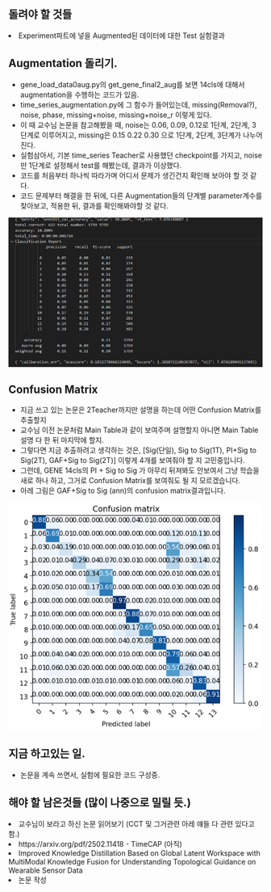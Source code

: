 ## 돌려야 할 것들
<li> Experiment파트에 넣을 Augmented된 데이터에 대한 Test 실험결과 </li>


## Augmentation 돌리기.
- gene_load_data0aug.py의 get_gene_final2_aug를 보면 14cls에 대해서 augmentation을 수행하는 코드가 있음.
- time_series_augmentation.py에 그 함수가 들어있는데, missing(Removal?), noise, phase, missing+noise, missing+noise_r 이렇게 있다.
- 이 때 교수님 논문을 참고해봤을 때, noise는 0.06, 0.09, 0.12로 1단계, 2단계, 3단계로 이루어지고, missing은 0.15 0.22 0.30 으로 1단계, 2단계, 3단계가 나누어진다.
- 실험삼아서, 기본 time_series Teacher로 사용했던 checkpoint를 가지고, noise만 1단계로 설정해서 test를 해봤는데, 결과가 이상했다.
- 코드를 처음부터 하나씩 따라가며 어디서 문제가 생긴건지 확인해 보아야 할 것 같다.
- 코드 문제부터 해결을 한 뒤에, 다른 Augmentation들의 단계별 parameter계수를 찾아보고, 적용한 뒤, 결과를 확인해봐야할 것 같다.

<img src="https://github.com/wjdwocks/ML-DNN/raw/main/markdown/25년/8월/25.8.14/test_error.png" alt="results" width="700">

## Confusion Matrix
- 지금 쓰고 있는 논문은 2Teacher까지만 설명을 하는데 어떤 Confusion Matrix를 추출할지
- 교수님 이전 논문처럼 Main Table과 같이 보여주며 설명할지 아니면 Main Table 설명 다 한 뒤 마지막에 할지.
- 그렇다면 지금 추출하려고 생각하는 것은, [Sig(단일), Sig to Sig(1T), PI+Sig to Sig(2T), GAF+Sig to Sig(2T)] 이렇게 4개를 보여줘야 할 지 고민중입니다.
- 그런데, GENE 14cls의 PI + Sig to Sig 가 아무리 뒤져봐도 안보여서 그냥 학습을 새로 하나 하고, 그거로 Confusion Matrix를 보여줘도 될 지 모르겠습니다.
- 아레 그림은 GAF+Sig to Sig (ann)의 confusion matrix결과입니다.
<img src="https://github.com/wjdwocks/ML-DNN/raw/main/markdown/25년/8월/25.8.14/confusion_matrix.png" alt="results" width="700">

## 지금 하고있는 일.
- 논문을 계속 쓰면서, 실험에 필요한 코드 구성중.


## 해야 할 남은것들 (많이 나중으로 밀릴 듯.)
<li> 교수님이 보라고 하신 논문 읽어보기 (CCT 및 그거관련 아레 얘들 다 관련 있다고 함.) </li>
<li> https://arxiv.org/pdf/2502.11418 - TimeCAP (아직) </li>
<li> Improved Knowledge Distillation Based on Global Latent Workspace with MultiModal Knowledge Fusion for Understanding Topological Guidance on Wearable Sensor Data </li>
<li> 논문 작성 </li>